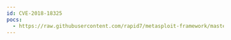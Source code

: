 ```yaml
---
id: CVE-2018-18325
pocs:
  - https://raw.githubusercontent.com/rapid7/metasploit-framework/master/modules/exploits/windows/http/dnn_cookie_deserialization_rce.rb
---
```

